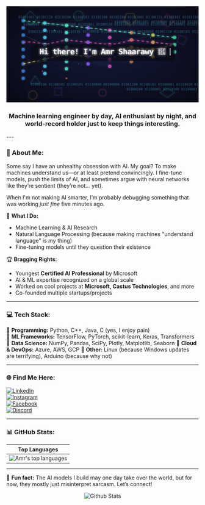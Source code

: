 <img src="https://github.com/3mrology/3mrology/blob/main/gif.svg" >
<h3 align="center">Machine learning engineer by day, AI enthusiast by night, and world-record holder just to keep things interesting.</h3>
---

### 🤖 About Me:
Some say I have an unhealthy obsession with AI. My goal? To make machines understand us—or at least pretend convincingly. I fine-tune models, push the limits of AI, and sometimes argue with neural networks like they’re sentient (they’re not… yet). 

When I'm not making AI smarter, I’m probably debugging something that was working *just fine* five minutes ago.

📍 **What I Do:**  
* Machine Learning & AI Research  
* Natural Language Processing (because making machines "understand language" is my thing)    
* Fine-tuning models until they question their existence  

🏆 **Bragging Rights:**  
* Youngest **Certified AI Professional** by Microsoft  
* AI & ML expertise recognized on a global scale  
* Worked on cool projects at **Microsoft, Castus Technologies**, and more  
* Co-founded multiple startups/projects

---

### 💻 Tech Stack:
🔹 **Programming:** Python, C++, Java, C (yes, I enjoy pain)  
🔹 **ML Frameworks:** TensorFlow, PyTorch, scikit-learn, Keras, Transformers
🔹 **Data Science:** NumPy, Pandas, SciPy, Plotly, Matplotlib, Seaborn
🔹 **Cloud & DevOps:** Azure, AWS, GCP 
🔹 **Other:** Linux (because Windows updates are terrifying), Arduino (because why not)

---

### 🌐 Find Me Here:
[![LinkedIn](https://img.shields.io/badge/LinkedIn-%230077B5.svg?logo=linkedin&logoColor=white)](https://linkedin.com/in/amrosharawwy)  
[![Instagram](https://img.shields.io/badge/Instagram-%23E4405F.svg?logo=Instagram&logoColor=white)](https://instagram.com/3mrology)  
[![Facebook](https://img.shields.io/badge/Facebook-%231877F2.svg?logo=Facebook&logoColor=white)](https://facebook.com/3mrology)  
[![Discord](https://img.shields.io/badge/Discord-%237289DA.svg?logo=discord&logoColor=white)](https://discord.gg/Morph#5649)

---

### 📊 GitHub Stats:
| Top Languages |  
| ------------- |  
| ![Amr's top languages](https://github-readme-stats.vercel.app/api/top-langs/?username=3mrology&show_icons=true&title_color=f6c32c&icon_color=f6c32c&text_color=9f9f9f&bg_color=151515&count_private=true&layout=compact) |

---

🚀 **Fun fact:** The AI models I build may one day take over the world, but for now, they mostly just misinterpret sarcasm. Let’s connect!

<p align="center">
        <img src="https://raw.githubusercontent.com/mayhemantt/mayhemantt/Update/svg/Bottom.svg" alt="Github Stats" />
</p>
